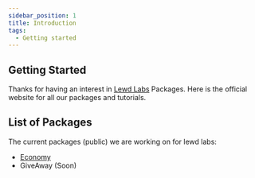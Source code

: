 ```yaml
---
sidebar_position: 1
title: Introduction
tags:
  - Getting started
---
```


## Getting Started

Thanks for having an interest in [Lewd Labs](https://github.com/lewd-labs) Packages. Here is the official website for all our packages and tutorials.

## List of Packages

The current packages (public) we are working on for lewd labs:

- [Economy](/docs/Economy/info-start)
- GiveAway (Soon)